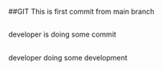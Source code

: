 ##GIT
This is first commit from main branch
##
developer is doing some commit
##
developer doing some development